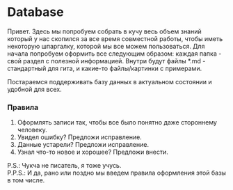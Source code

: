 # Database
Привет. Здесь мы попробуем собрать в кучу весь объем знаний который у нас скопился за все время совместной работы, чтобы
иметь некоторую шпаргалку, которой мы все можем пользоваться.
Для начала попробуем оформить все следующим образом: каждая папка - свой раздел с полезной информацией. Внутри будут 
файлы *.md - стандартный для гита, и какие-то файлы/картинки с примерами.

Постараемся поддерживать базу данных в актуальном состоянии и удобной для всех.
### Правила
1. Оформлять записи так, чтобы все было понятно даже стороннему человеку.
2. Увидел ошибку? Предложи исправление.
3. Данные устарели? Предложи исправление.
4. Узнал что-то новое и хорошее? Предложи внести.

P.S.: Чукча не писатель, я тоже учусь.  
P.P.S.: И да, рано или поздно мы введем правила оформления этой базы в том числе.
